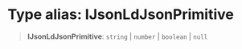 # Type alias: IJsonLdJsonPrimitive

> **IJsonLdJsonPrimitive**: `string` \| `number` \| `boolean` \| `null`
